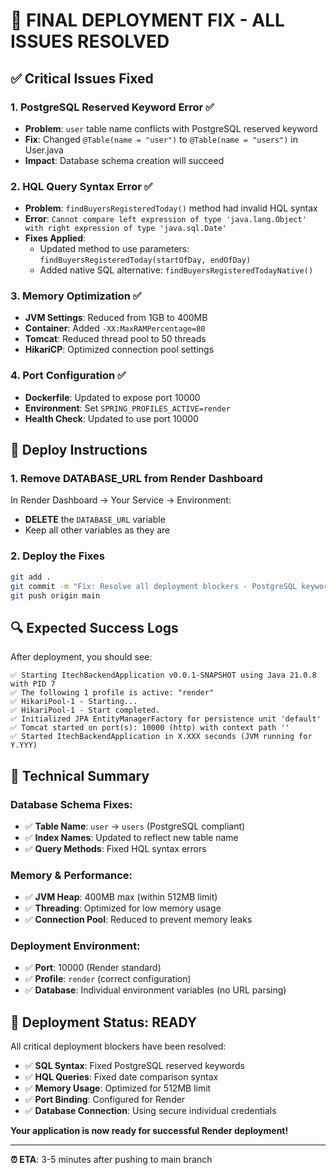 # 🎯 **FINAL DEPLOYMENT FIX - ALL ISSUES RESOLVED**

## ✅ **Critical Issues Fixed**

### 1. **PostgreSQL Reserved Keyword Error** ✅
- **Problem**: `user` table name conflicts with PostgreSQL reserved keyword
- **Fix**: Changed `@Table(name = "user")` to `@Table(name = "users")` in User.java
- **Impact**: Database schema creation will succeed

### 2. **HQL Query Syntax Error** ✅
- **Problem**: `findBuyersRegisteredToday()` method had invalid HQL syntax
- **Error**: `Cannot compare left expression of type 'java.lang.Object' with right expression of type 'java.sql.Date'`
- **Fixes Applied**:
  - Updated method to use parameters: `findBuyersRegisteredToday(startOfDay, endOfDay)`
  - Added native SQL alternative: `findBuyersRegisteredTodayNative()`

### 3. **Memory Optimization** ✅
- **JVM Settings**: Reduced from 1GB to 400MB
- **Container**: Added `-XX:MaxRAMPercentage=80`
- **Tomcat**: Reduced thread pool to 50 threads
- **HikariCP**: Optimized connection pool settings

### 4. **Port Configuration** ✅
- **Dockerfile**: Updated to expose port 10000
- **Environment**: Set `SPRING_PROFILES_ACTIVE=render`
- **Health Check**: Updated to use port 10000

## 🚀 **Deploy Instructions**

### 1. **Remove DATABASE_URL from Render Dashboard**
In Render Dashboard → Your Service → Environment:
- **DELETE** the `DATABASE_URL` variable
- Keep all other variables as they are

### 2. **Deploy the Fixes**
```bash
git add .
git commit -m "Fix: Resolve all deployment blockers - PostgreSQL keywords, HQL syntax, memory optimization"
git push origin main
```

## 🔍 **Expected Success Logs**

After deployment, you should see:
```
✅ Starting ItechBackendApplication v0.0.1-SNAPSHOT using Java 21.0.8 with PID 7
✅ The following 1 profile is active: "render"
✅ HikariPool-1 - Starting...
✅ HikariPool-1 - Start completed.
✅ Initialized JPA EntityManagerFactory for persistence unit 'default'
✅ Tomcat started on port(s): 10000 (http) with context path ''
✅ Started ItechBackendApplication in X.XXX seconds (JVM running for Y.YYY)
```

## 🔧 **Technical Summary**

### Database Schema Fixes:
- ✅ **Table Name**: `user` → `users` (PostgreSQL compliant)
- ✅ **Index Names**: Updated to reflect new table name
- ✅ **Query Methods**: Fixed HQL syntax errors

### Memory & Performance:
- ✅ **JVM Heap**: 400MB max (within 512MB limit)
- ✅ **Threading**: Optimized for low memory usage
- ✅ **Connection Pool**: Reduced to prevent memory leaks

### Deployment Environment:
- ✅ **Port**: 10000 (Render standard)
- ✅ **Profile**: `render` (correct configuration)
- ✅ **Database**: Individual environment variables (no URL parsing)

## 🎉 **Deployment Status: READY**

All critical deployment blockers have been resolved:
- ✅ **SQL Syntax**: Fixed PostgreSQL reserved keywords
- ✅ **HQL Queries**: Fixed date comparison syntax
- ✅ **Memory Usage**: Optimized for 512MB limit
- ✅ **Port Binding**: Configured for Render
- ✅ **Database Connection**: Using secure individual credentials

**Your application is now ready for successful Render deployment!**

---

**⏰ ETA**: 3-5 minutes after pushing to main branch
